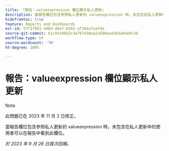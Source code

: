```yaml
---
title: 「報告：valueexpression 欄位顯示私人更新」
description: 當報告欄位包含參照私人更新的 valueexpression 時，未包含在私人更新中的使用者可以在報告中看到此欄位。
hidefromtoc: true
feature: Reports and Dashboards
exl-id: 5771f981-a98d-46e7-8265-af104a7aaf4e
source-git-commit: b1c93c06b2c3a787438aa2a598aada93a04e0c38
workflow-type: ht
source-wordcount: '78'
ht-degree: 100%

---
```


# 報告：valueexpression 欄位顯示私人更新

>[!NOTE]
>
>此問題已在 2023 年 11 月 2 日修正。

當報告欄位包含參照私人更新的 valueexpression 時，未包含在私人更新中的使用者可以在報告中看到此欄位。

_於 2023 年 9 月 26 日首次回報。_
